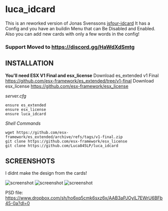# luca_idcard
This is an reworked version of Jonas Svenssons <a href="https://github.com/jonassvensson4/jsfour-idcard">jsfour-idcard</a> 
It has a Config and you have an buildin Menu that can Be Disabled and Enabled.
Also you can add new cards with only a few words in the config!

### Support Moved to https://discord.gg/HaWdXdSmtg

## INSTALLATION
**You'll need ESX V1 Final and esx_license**
Download es_extended v1 Final
https://github.com/esx-framework/es_extended/tree/v1-final
Download esx_license
https://github.com/esx-framework/esx_license


*server.cfg*
```
ensure es_extended
ensure esx_license
ensure luca_idcard
```
*Shell Commands*
```
wget https://github.com/esx-framework/es_extended/archive/refs/tags/v1-final.zip
git clone https://github.com/esx-framework/esx_license
git clone https://github.com/Luca845LP/luca_idcard
```
## SCREENSHOTS
I didnt make the design from the cards!

![screenshot](https://i.gyazo.com/645a490f474296a9c5ce2a05a16a33c9.png)
![screenshot](https://i.gyazo.com/f4c14b2efe6f0ff8c88098a4a524e8be.png)
![screenshot](https://i.gyazo.com/0aaeaa5b78cd2bef98ee9185bc5295c8.png)

PSD file: https://www.dropbox.com/sh/ho6xq5cmk6sxz6x/AAB3aPJOylL7EWrU6BFb45-0a?dl=0
